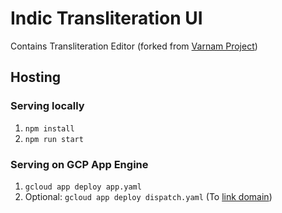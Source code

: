 # Indic Transliteration UI

Contains Transliteration Editor (forked from [Varnam Project](https://github.com/varnamproject/varnamproject.com/))

## Hosting

### Serving locally
1. `npm install`
2. `npm run start`

### Serving on GCP App Engine
1. `gcloud app deploy app.yaml`
2. Optional: `gcloud app deploy dispatch.yaml` (To [link domain](https://stackoverflow.com/a/56619600))
